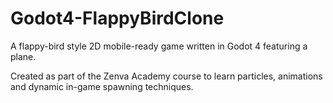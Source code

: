 # Godot4-FlappyBirdClone

A flappy-bird style 2D mobile-ready game written in Godot 4 featuring a plane. 

Created as part of the Zenva Academy course to learn particles, animations and dynamic in-game spawning techniques.
